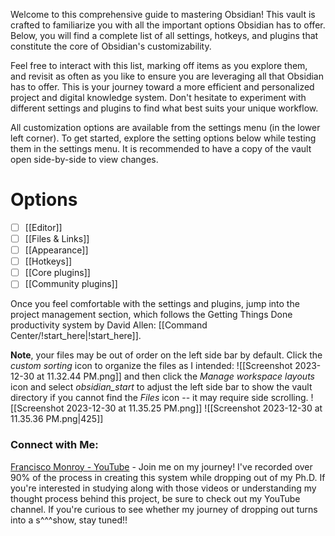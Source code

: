  Welcome to this comprehensive guide to mastering Obsidian! This vault is crafted to familiarize you with all the important options Obsidian has to offer. Below, you will find a complete list of all settings, hotkeys, and plugins that constitute the core of Obsidian's customizability.

Feel free to interact with this list, marking off items as you explore them, and revisit as often as you like to ensure you are leveraging all that Obsidian has to offer. This is your journey toward a more efficient and personalized project and digital knowledge system. Don't hesitate to experiment with different settings and plugins to find what best suits your unique workflow.

All customization options are available from the settings menu (in the lower left corner). To get started, explore the setting options below while testing them in the settings menu. It is recommended to have a copy of the vault open side-by-side to view changes.
# Options
- [ ] [[Editor]]
- [ ] [[Files & Links]]
- [ ] [[Appearance]]
- [ ] [[Hotkeys]]
- [ ] [[Core plugins]]
- [ ] [[Community plugins]]

Once you feel comfortable with the settings and plugins, jump into the project management section, which follows the Getting Things Done productivity system by David Allen: [[Command Center/!start_here|!start_here]].


**Note**, your files may be out of order on the left side bar by default. Click the *custom sorting* icon to organize the files as I intended:
	![[Screenshot 2023-12-30 at 11.32.44 PM.png]]
and then click the *Manage workspace layouts* icon and select *obsidian_start* to adjust the left side bar to show the vault directory if you cannot find the *Files* icon -- it may require side scrolling.
	![[Screenshot 2023-12-30 at 11.35.25 PM.png]]
	![[Screenshot 2023-12-30 at 11.35.36 PM.png|425]]

### Connect with Me:
[Francisco Monroy - YouTube](www.youtube.com/@Francisco.Monroy) - Join me on my journey! I've recorded over 90% of the process in creating this system while dropping out of my Ph.D. If you're interested in studying along with those videos or understanding my thought process behind this project, be sure to check out my YouTube channel. If you're curious to see whether my journey of dropping out turns into a s^^^show, stay tuned!!